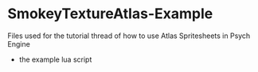 # SmokeyTextureAtlas-Example
Files used for the tutorial thread of how to use Atlas Spritesheets in Psych Engine
+ the example lua script
